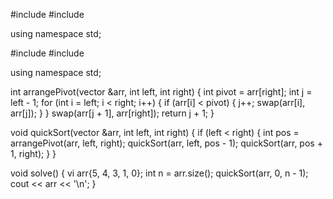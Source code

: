 #include <iostream>
#include <vector>

using namespace std;

#include <iostream>
#include <vector>

using namespace std;

int arrangePivot(vector<int> &arr, int left, int right) {
    int pivot = arr[right];
    int j = left - 1;
    for (int i = left; i < right; i++) {
        if (arr[i] < pivot) {
            j++;
            swap(arr[i], arr[j]);
        }
    }
    swap(arr[j + 1], arr[right]);
    return j + 1;
}

void quickSort(vector<int> &arr, int left, int right) {
    if (left < right) {
        int pos = arrangePivot(arr, left, right);
        quickSort(arr, left, pos - 1);
        quickSort(arr, pos + 1, right);
    }
}

void solve() {
    vi arr{5, 4, 3, 1, 0};
    int n = arr.size();
    quickSort(arr, 0, n - 1);
    cout << arr << '\n';
}
